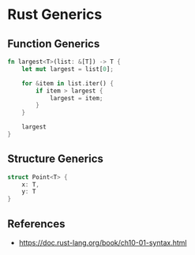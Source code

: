 # Rust Generics

## Function Generics
```rust
fn largest<T>(list: &[T]) -> T {
    let mut largest = list[0];

    for &item in list.iter() {
        if item > largest {
            largest = item;
        }
    }

    largest
}
```

## Structure Generics
```rust
struct Point<T> {
    x: T,
    y: T
}
```

## References
- https://doc.rust-lang.org/book/ch10-01-syntax.html

